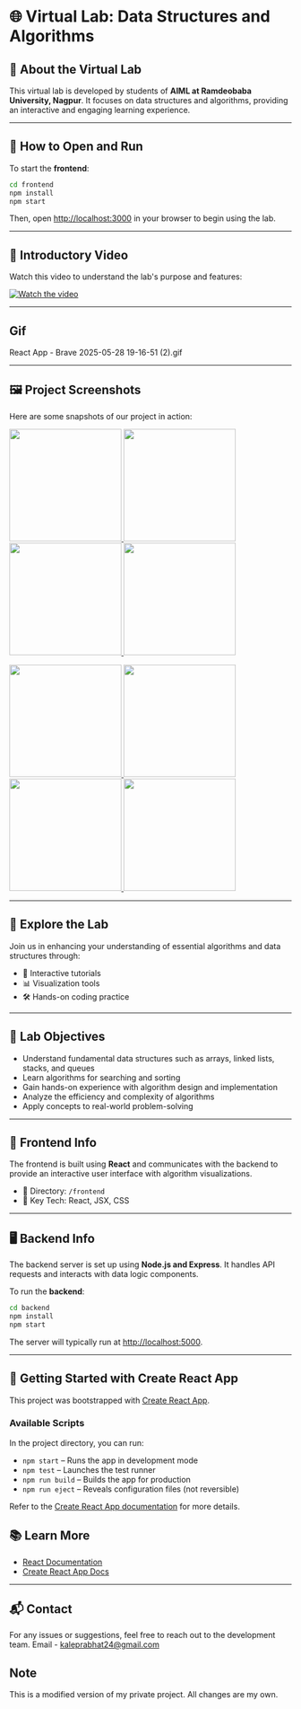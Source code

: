 # 🌐 Virtual Lab: Data Structures and Algorithms

## 🏫 About the Virtual Lab

This virtual lab is developed by students of **AIML at Ramdeobaba University, Nagpur**. It focuses on data structures and algorithms, providing an interactive and engaging learning experience.

---

## 🚀 How to Open and Run

To start the **frontend**:

```bash
cd frontend
npm install
npm start
````

Then, open [http://localhost:3000](http://localhost:3000) in your browser to begin using the lab.

---

## 🎥 Introductory Video

Watch this video to understand the lab's purpose and features:

[![Watch the video](https://img.youtube.com/vi/QUoqiQzhfWk/0.jpg)](https://www.youtube.com/watch?v=QUoqiQzhfWk)

---

## Gif

React App - Brave 2025-05-28 19-16-51 (2).gif

---

## 🖼️ Project Screenshots

Here are some snapshots of our project in action:

<p float="left">
  <a href="![Screenshot 2025-05-28 182518](https://github.com/user-attachments/assets/05302408-fbf3-4b95-b2bb-ea556b99e4c1)
" target="_blank">
    <img src="![Screenshot 2025-05-28 182518](https://github.com/user-attachments/assets/252ee393-b31e-4a9a-9901-02a350e8bc73)
" width="200" />
  </a>
  <a href="![Screenshot 2025-05-28 182544](https://github.com/user-attachments/assets/472b3996-eaf8-4479-ac72-76aff4681f06)
" target="_blank">
    <img src="![Screenshot 2025-05-28 182544](https://github.com/user-attachments/assets/ad4bcc1b-c92b-463e-9561-0307f827e6bc)
" width="200" />
  </a>
  <a href="![Screenshot 2025-05-28 182626](https://github.com/user-attachments/assets/cd3d7196-5c2d-443b-b661-89e1d8accd85)
" target="_blank">
    <img src="![Screenshot 2025-05-28 182626](https://github.com/user-attachments/assets/2be75dbe-06eb-4774-bc3a-76183783994d)
" width="200" />
  </a>
  <a href="![Screenshot 2025-05-28 182757](https://github.com/user-attachments/assets/4ccd6141-e47d-41b5-a873-c49bc24d3c97)
" target="_blank">
    <img src="![Screenshot 2025-05-28 182757](https://github.com/user-attachments/assets/cd03dfbe-8a45-4a11-a110-03d0297e7cfd)
" width="200" />
  </a>
</p>

<p float="left">
  <a href="![Screenshot 2025-05-28 182826](https://github.com/user-attachments/assets/ee6f7596-3b39-4789-afb8-0f33ff371fc7)
" target="_blank">
    <img src="![Screenshot 2025-05-28 182826](https://github.com/user-attachments/assets/bbe7e087-306b-4757-b5cc-464599ba5c12)
" width="200" />
  </a>
  <a href="![Screenshot 2025-05-28 182935](https://github.com/user-attachments/assets/fbe2715f-270c-42be-a2cd-b018a0533d34)
" target="_blank">
    <img src="![Screenshot 2025-05-28 182935](https://github.com/user-attachments/assets/0fd2ddef-a2a8-445a-a763-7f5348be379f)
" width="200" />
  </a>
  <a href="![Screenshot 2025-05-28 183013](https://github.com/user-attachments/assets/fa4772b6-784b-477a-afa7-23359df25891)
 target="_blank">
    <img src="![Screenshot 2025-05-28 183013](https://github.com/user-attachments/assets/69bb5c1f-6c83-4b08-a69a-12c5b339de17)
" width="200" />
  </a>
  <a href="![Screenshot 2025-05-28 183609](https://github.com/user-attachments/assets/e24c179e-044c-4eaf-a871-52622a5a3788)
" target="_blank">
    <img src="![Screenshot 2025-05-28 183609](https://github.com/user-attachments/assets/9530db39-1c39-4ea8-88d2-e5bb722e4760)
" width="200" />
  </a>
</p>



---
## 🧪 Explore the Lab

Join us in enhancing your understanding of essential algorithms and data structures through:

* 🧠 Interactive tutorials
* 📊 Visualization tools
* 🛠️ Hands-on coding practice

---

## 🎯 Lab Objectives

* Understand fundamental data structures such as arrays, linked lists, stacks, and queues
* Learn algorithms for searching and sorting
* Gain hands-on experience with algorithm design and implementation
* Analyze the efficiency and complexity of algorithms
* Apply concepts to real-world problem-solving

---

## 🎨 Frontend Info

The frontend is built using **React** and communicates with the backend to provide an interactive user interface with algorithm visualizations.

* 📁 Directory: `/frontend`
* 🔧 Key Tech: React, JSX, CSS

---

## 🖥️ Backend Info

The backend server is set up using **Node.js and Express**. It handles API requests and interacts with data logic components.

To run the **backend**:

```bash
cd backend
npm install
npm start
```

The server will typically run at [http://localhost:5000](http://localhost:5000).

---

## 🧰 Getting Started with Create React App

This project was bootstrapped with [Create React App](https://github.com/facebook/create-react-app).

### Available Scripts

In the project directory, you can run:

* `npm start` – Runs the app in development mode
* `npm test` – Launches the test runner
* `npm run build` – Builds the app for production
* `npm run eject` – Reveals configuration files (not reversible)

Refer to the [Create React App documentation](https://facebook.github.io/create-react-app/docs/getting-started) for more details.



## 📚 Learn More

* [React Documentation](https://reactjs.org/)
* [Create React App Docs](https://facebook.github.io/create-react-app/docs/getting-started)

---

## 📬 Contact

For any issues or suggestions, feel free to reach out to the development team.
Email - kaleprabhat24@gmail.com

## Note 

This is a modified version of my private project. All changes are my own.
